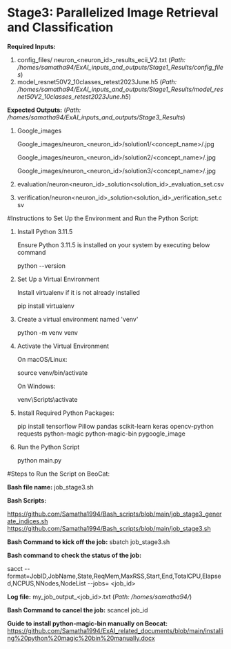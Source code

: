 # Stage3: Parallelized Image Retrieval and Classification

**Required Inputs:**
1) config_files/ neuron_<neuron_id>_results_ecii_V2.txt     (_Path: /homes/samatha94/ExAI_inputs_and_outputs/Stage1_Results/config_files_)
2) model_resnet50V2_10classes_retest2023June.h5             (_Path: /homes/samatha94/ExAI_inputs_and_outputs/Stage1_Results/model_resnet50V2_10classes_retest2023June.h5_)


**Expected Outputs:**                  (_Path: /homes/samatha94/ExAI_inputs_and_outputs/Stage3_Results_)
1) Google_images

   Google_images/neuron_<neuron_id>/solution1/<concept_name>/<image>.jpg
   
   Google_images/neuron_<neuron_id>/solution2/<concept_name>/<image>.jpg
   
   Google_images/neuron_<neuron_id>/solution3/<concept_name>/<image>.jpg
   
3) evaluation/neuron<neuron_id>_solution<solution_id>_evaluation_set.csv
4) verification/neuron<neuron_id>_solution<solution_id>_verification_set.csv

#Instructions to Set Up the Environment and Run the Python Script:

1) Install Python 3.11.5

   Ensure Python 3.11.5 is installed on your system by executing below command
   
   python --version

2) Set Up a Virtual Environment

   Install virtualenv if it is not already installed
   
   pip install virtualenv

3) Create a virtual environment named 'venv'

   python -m venv venv

4) Activate the Virtual Environment

   On macOS/Linux:
   
   source venv/bin/activate
   
   On Windows:
   
   venv\Scripts\activate

5) Install Required Python Packages:

   pip install tensorflow Pillow pandas scikit-learn keras opencv-python requests python-magic python-magic-bin pygoogle_image

6) Run the Python Script

   python main.py

#Steps to Run the Script on BeoCat:

**Bash file name:** job_stage3.sh

**Bash Scripts:**

https://github.com/Samatha1994/Bash_scripts/blob/main/job_stage3_generate_indices.sh
https://github.com/Samatha1994/Bash_scripts/blob/main/job_stage3.sh

**Bash Command to kick off the job:** sbatch job_stage3.sh

**Bash command to check the status of the job:** 

sacct --format=JobID,JobName,State,ReqMem,MaxRSS,Start,End,TotalCPU,Elapsed,NCPUS,NNodes,NodeList --jobs= <job_id>

**Log file:** my_job_output_<job_id>.txt (_Path: /homes/samatha94/_)

**Bash Command to cancel the job:** scancel job_id

**Guide to install python-magic-bin manually on Beocat:** https://github.com/Samatha1994/ExAI_related_documents/blob/main/installing%20python%20magic%20bin%20manually.docx


